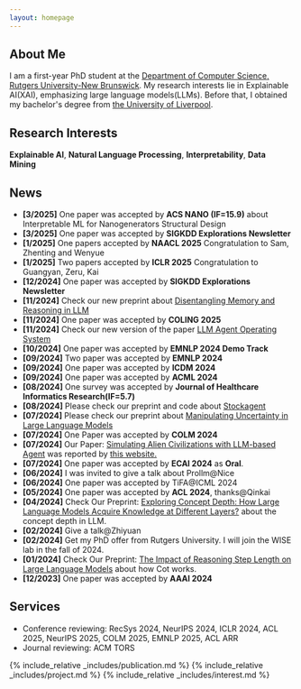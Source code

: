 ```yaml
---
layout: homepage
---
```


## About Me

I am a first-year PhD student at the [Department of Computer Science, Rutgers University-New Brunswick](https://newbrunswick.rutgers.edu/). My research interests lie in Explainable AI(XAI), emphasizing large language models(LLMs). Before that, I obtained my bachelor's degree from [the University of Liverpool](https://www.liverpool.ac.uk/).


## Research Interests

**Explainable AI**, **Natural Language Processing**, **Interpretability**, **Data Mining**

## News
- **[3/2025]** One paper was accepted by **ACS NANO (IF=15.9)** about Interpretable ML for Nanogenerators Structural Design
- **[3/2025]** One paper was accepted by **SIGKDD Explorations Newsletter**
- **[1/2025]** One papers accepted by **NAACL 2025** Congratulation to Sam, Zhenting and Wenyue
- **[1/2025]** Two papers accepted by **ICLR 2025** Congratulation to Guangyan, Zeru, Kai
- **[12/2024]** One paper was accepted by **SIGKDD Explorations Newsletter**
- **[11/2024]** Check our new preprint about [Disentangling Memory and Reasoning in LLM](https://arxiv.org/abs/2411.13504)
- **[11/2024]** One paper was accepted by **COLING 2025**
- **[11/2024]** Check our new version of the paper [LLM Agent Operating System](https://arxiv.org/abs/2403.16971)
- **[10/2024]** One paper was accepted by **EMNLP 2024 Demo Track**
- **[09/2024]** Two paper was accepted by **EMNLP 2024**
- **[09/2024]** One paper was accepted by **ICDM 2024**
- **[09/2024]** One paper was accepted by **ACML 2024**
- **[08/2024]** One survey was accepted by **Journal of Healthcare Informatics Research(IF=5.7)**
- **[08/2024]** Please check our preprint and code about [Stockagent](https://arxiv.org/abs/2407.18957)
- **[07/2024]** Please check our preprint about [Manipulating Uncertainty in Large Language Models](https://arxiv.org/abs/2407.11282)
- **[07/2024]** One Paper was accepted by **COLM 2024**
- **[07/2024]** Our Paper: [Simulating Alien Civilizations with LLM-based Agent](https://arxiv.org/abs/2402.13184) was reported by [this website.](https://thedebrief.org/cutting-edge-ai-program-cosmoagent-simulates-first-contact-with-alien-civilizations/)
- **[07/2024]** One paper was accepted by **ECAI 2024** as **Oral**.
- **[06/2024]** I was invited to give a talk about Prollm@Nice
- **[06/2024]** One paper was accepted by TiFA@ICML 2024
- **[05/2024]** One paper was accepted by **ACL 2024**, thanks@Qinkai 
- **[04/2024]** Check Our Preprint: [Exploring Concept Depth: How Large Language Models Acquire Knowledge at Different Layers?](https://arxiv.org/abs/2404.07066#:~:text=10%20Apr%202024%5D-,Exploring%20Concept%20Depth%3A%20How%20Large%20Language,Acquire%20Knowledge%20at%20Different%20Layers%3F&text=This%20paper%20studies%20the%20phenomenon,fully%20acquired%20with%20deeper%20layers.) about the concept depth in LLM.
- **[02/2024]** Give a talk@Zhiyuan 
- **[02/2024]** Get my PhD offer from Rutgers University. I will join the WISE lab in the fall of 2024.
- **[01/2024]** Check Our Preprint: [The Impact of Reasoning Step Length on Large Language Models](https://arxiv.org/pdf/2401.04925.pdf) about how Cot works.
- **[12/2023]** One paper was accepted by **AAAI 2024**



## Services
- Conference reviewing: RecSys 2024, NeurIPS 2024, ICLR 2024, ACL 2025, NeurIPS 2025, COLM 2025, EMNLP 2025, ACL ARR
- Journal reviewing: ACM TORS
  
{% include_relative _includes/publication.md %}
{% include_relative _includes/project.md %}
{% include_relative _includes/interest.md %}
